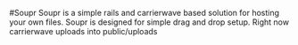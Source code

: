 #Soupr
Soupr is a simple rails and carrierwave based solution for hosting your own files. 
Soupr is designed for simple drag and drop setup. Right now carrierwave uploads into public/uploads